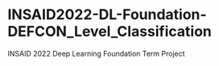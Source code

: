 # INSAID2022-DL-Foundation-DEFCON_Level_Classification
INSAID 2022 Deep Learning Foundation Term Project
